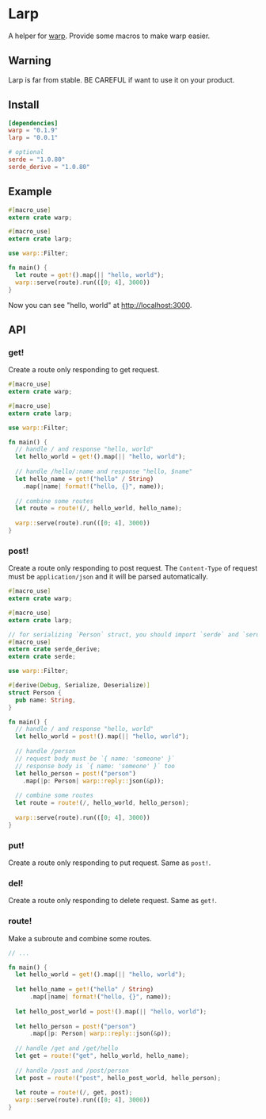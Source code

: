 # Larp

A helper for [warp](https://github.com/seanmonstar/warp). Provide some macros to make warp easier.

## Warning

Larp is far from stable. BE CAREFUL if want to use it on your product.

## Install
```toml
[dependencies]
warp = "0.1.9"
larp = "0.0.1"

# optional
serde = "1.0.80"
serde_derive = "1.0.80"
```

## Example

```rust
#[macro_use]
extern crate warp;

#[macro_use]
extern crate larp;

use warp::Filter;

fn main() {
  let route = get!().map(|| "hello, world");
  warp::serve(route).run(([0; 4], 3000))
}
```

Now you can see "hello, world" at [http://localhost:3000](http://localhost:3000).

## API

### get!

Create a route only responding to get request.

```rust
#[macro_use]
extern crate warp;

#[macro_use]
extern crate larp;

use warp::Filter;

fn main() {
  // handle / and response "hello, world"
  let hello_world = get!().map(|| "hello, world");
  
  // handle /hello/:name and response "hello, $name"
  let hello_name = get!("hello" / String)
    .map(|name| format!("hello, {}", name));
    
  // combine some routes
  let route = route!(/, hello_world, hello_name);
  
  warp::serve(route).run(([0; 4], 3000))
}
```

### post!

Create a route only responding to post request. The `Content-Type` of request must be `application/json` and it will be parsed automatically.

```rust
#[macro_use]
extern crate warp;

#[macro_use]
extern crate larp;

// for serializing `Person` struct, you should import `serde` and `serde_derive`
#[macro_use]
extern crate serde_derive;
extern crate serde;

use warp::Filter;

#[derive(Debug, Serialize, Deserialize)]
struct Person {
  pub name: String,
}

fn main() {
  // handle / and response "hello, world"
  let hello_world = post!().map(|| "hello, world");
  
  // handle /person
  // request body must be `{ name: 'someone' }`
  // response body is `{ name: 'someone' }` too
  let hello_person = post!("person")
    .map(|p: Person| warp::reply::json(&p));
    
  // combine some routes
  let route = route!(/, hello_world, hello_person);
  
  warp::serve(route).run(([0; 4], 3000))
}
```

### put!

Create a route only responding to put request. Same as `post!`.

### del!

Create a route only responding to delete request. Same as `get!`.

### route!

Make a subroute and combine some routes.

```rust
// ...

fn main() {
  let hello_world = get!().map(|| "hello, world");
  
  let hello_name = get!("hello" / String)
      .map(|name| format!("hello, {}", name));
      
  let hello_post_world = post!().map(|| "hello, world");
  
  let hello_person = post!("person")
      .map(|p: Person| warp::reply::json(&p));
      
  // handle /get and /get/hello
  let get = route!("get", hello_world, hello_name);
  
  // handle /post and /post/person
  let post = route!("post", hello_post_world, hello_person);
  
  let route = route!(/, get, post);
  warp::serve(route).run(([0; 4], 3000))
}
```
